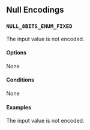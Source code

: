Null Encodings
--------------

### `NULL_8BITS_ENUM_FIXED`

The input value is not encoded.

#### Options

None

#### Conditions

None

#### Examples

The input value is not encoded.
